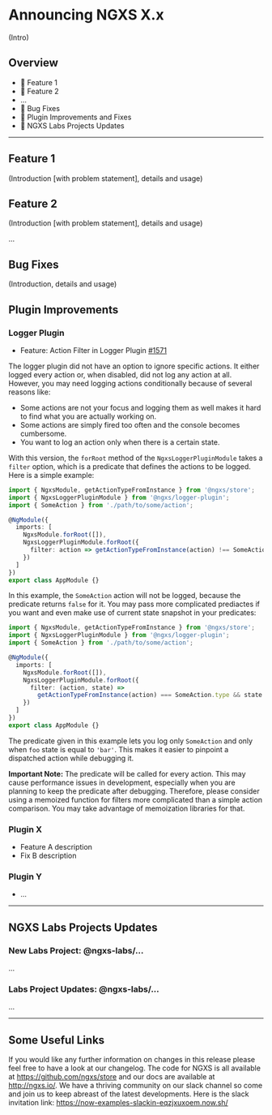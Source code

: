 # Announcing NGXS X.x

(Intro)

## Overview

- 🚀 Feature 1
- 🎨 Feature 2
- ...
- 🐛 Bug Fixes
- 🔌 Plugin Improvements and Fixes
- 🔬 NGXS Labs Projects Updates

---

## Feature 1

(Introduction [with problem statement], details and usage)

## Feature 2

(Introduction [with problem statement], details and usage)

...

## Bug Fixes

(Introduction, details and usage)

## Plugin Improvements

### Logger Plugin

- Feature: Action Filter in Logger Plugin [#1571](https://github.com/ngxs/store/pull/1571)

The logger plugin did not have an option to ignore specific actions. It either logged every action or, when disabled, did not log any action at all. However, you may need logging actions conditionally because of several reasons like:

- Some actions are not your focus and logging them as well makes it hard to find what you are actually working on.
- Some actions are simply fired too often and the console becomes cumbersome.
- You want to log an action only when there is a certain state.

With this version, the `forRoot` method of the `NgxsLoggerPluginModule` takes a `filter` option, which is a predicate that defines the actions to be logged. Here is a simple example:

```ts
import { NgxsModule, getActionTypeFromInstance } from '@ngxs/store';
import { NgxsLoggerPluginModule } from '@ngxs/logger-plugin';
import { SomeAction } from './path/to/some/action';

@NgModule({
  imports: [
    NgxsModule.forRoot([]),
    NgxsLoggerPluginModule.forRoot({
      filter: action => getActionTypeFromInstance(action) !== SomeAction.type
    })
  ]
})
export class AppModule {}
```

In this example, the `SomeAction` action will not be logged, because the predicate returns `false` for it. You may pass more complicated prediactes if you want and even make use of current state snapshot in your predicates:

```ts
import { NgxsModule, getActionTypeFromInstance } from '@ngxs/store';
import { NgxsLoggerPluginModule } from '@ngxs/logger-plugin';
import { SomeAction } from './path/to/some/action';

@NgModule({
  imports: [
    NgxsModule.forRoot([]),
    NgxsLoggerPluginModule.forRoot({
      filter: (action, state) =>
        getActionTypeFromInstance(action) === SomeAction.type && state.foo === 'bar'
    })
  ]
})
export class AppModule {}
```

The predicate given in this example lets you log only `SomeAction` and only when `foo` state is equal to `'bar'`. This makes it easier to pinpoint a dispatched action while debugging it.

**Important Note:** The predicate will be called for every action. This may cause performance issues in development, especially when you are planning to keep the predicate after debugging. Therefore, please consider using a memoized function for filters more complicated than a simple action comparison. You may take advantage of memoization libraries for that.

### Plugin X

- Feature A description
- Fix B description

### Plugin Y

- ...

---

## NGXS Labs Projects Updates

### New Labs Project: @ngxs-labs/...

...

### Labs Project Updates: @ngxs-labs/...

...

---

## Some Useful Links

If you would like any further information on changes in this release please feel free to have a look at our changelog. The code for NGXS is all available at https://github.com/ngxs/store and our docs are available at http://ngxs.io/. We have a thriving community on our slack channel so come and join us to keep abreast of the latest developments. Here is the slack invitation link: https://now-examples-slackin-eqzjxuxoem.now.sh/

